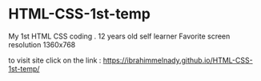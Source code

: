 # HTML-CSS-1st-temp
My 1st HTML CSS coding . 12 years old self learner 
Favorite screen resolution 1360x768


to visit site click on the link : https://ibrahimmelnady.github.io/HTML-CSS-1st-temp/ 
